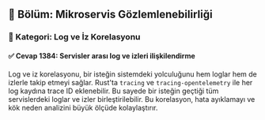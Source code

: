 ## 📘 Bölüm: Mikroservis Gözlemlenebilirliği
### 🔹 Kategori: Log ve İz Korelasyonu
#### ✅ Cevap 1384: Servisler arası log ve izleri ilişkilendirme

Log ve iz korelasyonu, bir isteğin sistemdeki yolculuğunu hem loglar hem de izlerle takip etmeyi sağlar. Rust'ta `tracing` ve `tracing-opentelemetry` ile her log kaydına trace ID eklenebilir. Bu sayede bir isteğin geçtiği tüm servislerdeki loglar ve izler birleştirilebilir. Bu korelasyon, hata ayıklamayı ve kök neden analizini büyük ölçüde kolaylaştırır.

